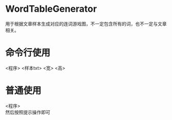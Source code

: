 # WordTableGenerator
用于根据文章样本生成对应的连词游戏图，不一定包含所有的词，也不一定与文章相关。
# 命令行使用
<程序> <样本txt> <宽> <高>
# 普通使用
<程序>   
然后按照提示操作即可
